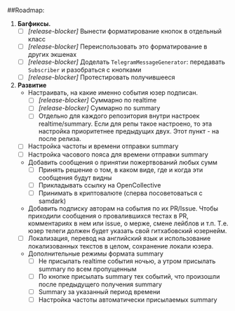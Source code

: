 ##Roadmap:

1. **Багфиксы.**
   - [ ] *[release-blocker]* Вынести форматирование кнопок в отдельный класс
   - [ ] *[release-blocker]* Переиспользовать это форматирование в других экшенах
   - [ ] *[release-blocker]* Доделать `TelegramMessageGenerator`: передавать `Subscriber` и разобраться с кнопками
   - [ ] *[release-blocker]* Протестировать получившееся
2. **Развитие**
   - Настраивать, на какие именно события юзер подписан.
     - [ ] *[release-blocker]* Суммарно по realtime
     - [ ] *[release-blocker]* Суммарно по summary
     - [ ] Отдельно для каждого репозитория внутри настроек realtime/summary. Если для репы такое настроено, то эта настройка приоритетнее предыдущих двух. Этот пункт - на после релиза.
   - [ ] Настройка частоты и времени отправки summary
   - [ ] Настройка часового пояса для времени отправки summary
   - Добавить сообщения о принятии пожертвований любых сумм
     - [ ] Принять решение о том, в каком виде, где и когда эти сообщения будут видны 
     - [ ] Прикладывать ссылку на OpenCollective
     - [ ] Принимать в криптовалюте (сперва посоветоваться с samdark)
   - Добавить подписку авторам на события по их PR/Issue. Чтобы приходили сообщения о провалившихся тестах в PR, комментариях в нем или issue, о мерже, смене лейблов и т.п. Т.е. юзер телеги должен будет указать свой гитхабовский юзернейм.
   - [ ] Локализация, перевод на английский язык и использование локализованных текстов в целом, сохранение локали юзера.
   - Дополнительные режимы формата summary
     - [ ] Не присылать realtime события ночью, а утром присылать summary по всем пропущенным
     - [ ] По кнопке присылать summary тех событий, что произошли после предыдущего получения summary
     - [ ] Summary за указанный период времени
     - [ ] Настройка частоты автоматически присылаемых summary
